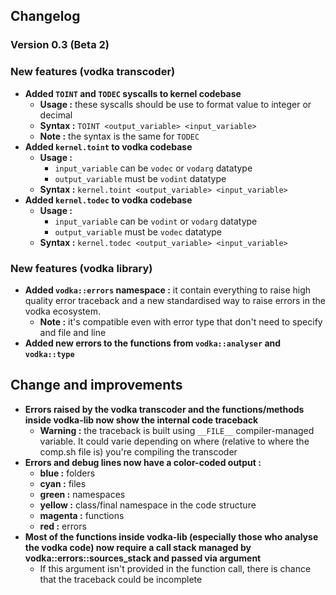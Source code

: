 ## Changelog

### Version 0.3 (Beta 2)

### New features (vodka transcoder)
- **Added `TOINT` and `TODEC` syscalls to kernel codebase**
  - **Usage :** these syscalls should be use to format value to integer or decimal
  - **Syntax :** `TOINT <output_variable> <input_variable>`
  - **Note :** the syntax is the same for `TODEC`
- **Added `kernel.toint` to vodka codebase**
  - **Usage :** 
    - `input_variable` can be `vodec` or `vodarg` datatype
    - `output_variable` must be `vodint` datatype
  - **Syntax :** `kernel.toint <output_variable> <input_variable>`
- **Added `kernel.todec` to vodka codebase**
  - **Usage :** 
    - `input_variable` can be `vodint` or `vodarg` datatype
    - `output_variable` must be `vodec` datatype
  - **Syntax :** `kernel.todec <output_variable> <input_variable>`

### New features (vodka library)
- **Added `vodka::errors` namespace :** it contain everything to raise high quality error traceback and a new standardised way to raise errors in the vodka ecosystem.
  - **Note :** it's compatible even with error type that don't need to specify and file and line
- **Added new errors to the functions from `vodka::analyser` and `vodka::type`**

## Change and improvements
- **Errors raised by the vodka transcoder and the functions/methods inside vodka-lib now show the internal code traceback**
  - **Warning :** the traceback is built using `__FILE__` compiler-managed variable. It could varie depending on where (relative to where the comp.sh file is) you're compiling the transcoder
- **Errors and debug lines now have a color-coded output :**
  - **blue :** folders
  - **cyan :** files
  - **green :** namespaces
  - **yellow :** class/final namespace in the code structure
  - **magenta :** functions
  - **red :** errors
- **Most of the functions inside vodka-lib (especially those who analyse the vodka code) now require a call stack managed by vodka::errors::sources_stack and passed via argument**
  - If this argument isn't provided in the function call, there is chance that the traceback could be incomplete

